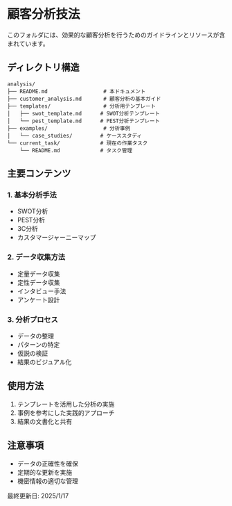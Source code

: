 # 顧客分析技法

このフォルダには、効果的な顧客分析を行うためのガイドラインとリソースが含まれています。

## ディレクトリ構造
```
analysis/
├── README.md                  # 本ドキュメント
├── customer_analysis.md       # 顧客分析の基本ガイド
├── templates/                 # 分析用テンプレート
│   ├── swot_template.md      # SWOT分析テンプレート
│   └── pest_template.md      # PEST分析テンプレート
├── examples/                  # 分析事例
│   └── case_studies/         # ケーススタディ
└── current_task/             # 現在の作業タスク
    └── README.md             # タスク管理
```

## 主要コンテンツ

### 1. 基本分析手法
- SWOT分析
- PEST分析
- 3C分析
- カスタマージャーニーマップ

### 2. データ収集方法
- 定量データ収集
- 定性データ収集
- インタビュー手法
- アンケート設計

### 3. 分析プロセス
- データの整理
- パターンの特定
- 仮説の検証
- 結果のビジュアル化

## 使用方法
1. テンプレートを活用した分析の実施
2. 事例を参考にした実践的アプローチ
3. 結果の文書化と共有

## 注意事項
- データの正確性を確保
- 定期的な更新を実施
- 機密情報の適切な管理

最終更新日: 2025/1/17